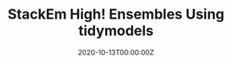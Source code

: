 ---
title: 'StackEm High! Ensembles Using tidymodels'
authors:
- Max Kuhn
- Simon Couch
date: '2020-10-13T00:00:00Z'

# Schedule page publish date (NOT proceeding's date).
publishDate: '20001-01-01T00:00:00Z'

# proceeding type.
# Legend: 0 = Uncategorized; 1 = Talk, 2 = Keynote, 3 = Workshop
# To add more update publications_types.toml and en.yaml
proceeding_types: ['1']

# proceeding name and optional abbreviated proceeding name.
proceeding: Presented at 2020 Conference
proceeding_short: Presented at 2020 Conference

abstract: 

tags:
- RStudio
- Reed College
featured: false

links:
url_slides: 'https://github.com/rinpharma/2020_presentations/tree/main/talks_folder/2020-Kuhn-tidymodels'
url_video: 'https://youtu.be/IwnhUyS0n_g'

---